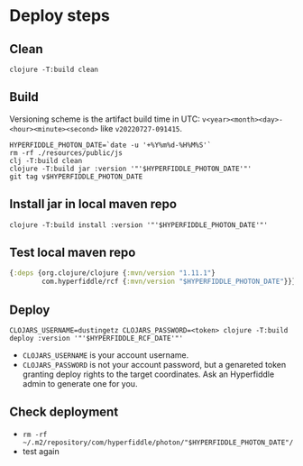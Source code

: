 # Deploy steps

## Clean
```shell
clojure -T:build clean
```

## Build

Versioning scheme is the artifact build time in UTC:
`v<year><month><day>-<hour><minute><second>` like `v20220727-091415`.

```shell
HYPERFIDDLE_PHOTON_DATE=`date -u '+%Y%m%d-%H%M%S'`
rm -rf ./resources/public/js
clj -T:build clean
clojure -T:build jar :version '"'$HYPERFIDDLE_PHOTON_DATE'"'
git tag v$HYPERFIDDLE_PHOTON_DATE
```

## Install jar in local maven repo
```shell
clojure -T:build install :version '"'$HYPERFIDDLE_PHOTON_DATE'"'
```

## Test local maven repo
```clojure
{:deps {org.clojure/clojure {:mvn/version "1.11.1"}
        com.hyperfiddle/rcf {:mvn/version "$HYPERFIDDLE_PHOTON_DATE"}}} ; replace value
```

## Deploy

```shell
CLOJARS_USERNAME=dustingetz CLOJARS_PASSWORD=<token> clojure -T:build deploy :version '"'$HYPERFIDDLE_RCF_DATE'"'
```

- `CLOJARS_USERNAME` is your account username.
- `CLOJARS_PASSWORD` is not your account password, but a genareted token granting
deploy rights to the target coordinates. Ask an Hyperfiddle admin to generate
one for you.


## Check deployment
- `rm -rf ~/.m2/repository/com/hyperfiddle/photon/"$HYPERFIDDLE_PHOTON_DATE"/`
- test again
